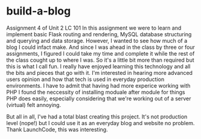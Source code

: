 # build-a-blog
Assignment 4 of Unit 2 LC 101
In this assignment we were to learn and implement basic Flask routing and rendering, MySQL database structuring and querying and data storage. However, I wanted to see how much of a blog I could infact make. And since I was ahead in the class by three or four assignments, I figured I could take my time and complete it while the rest of the class cought up to where I was. So it's a little bit more than required but this is what I call fun. I really have enjoyed learning this technology and all the bits and pieces that go with it. I'm interested in hearing more advanced users opinion and how that tech is used in everyday production environments. I have to admit that having had more experice working with PHP I found the neccessity of installing moduale after module for things PHP does easily, especially considering that we're working out of a server (virtual) felt annoying. 

But all in all, I've had a total blast creating this project. It's not production level (nope!) but I could use it as an everyday blog and website no problem. Thank LaunchCode, this was interesting.
